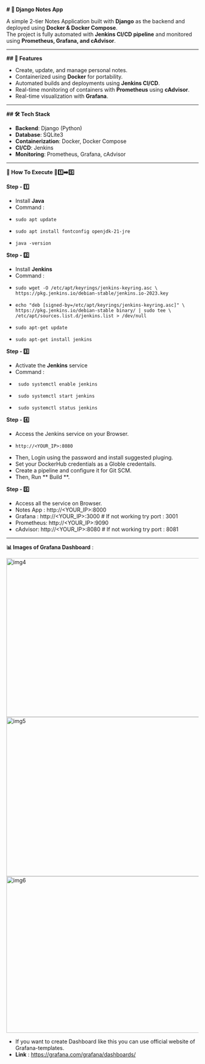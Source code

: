 **# 📝 Django Notes App** 

A simple 2-tier Notes Application built with **Django** as the backend and deployed using **Docker & Docker Compose**.  
The project is fully automated with **Jenkins CI/CD pipeline** and monitored using **Prometheus, Grafana, and cAdvisor**.  

-----

**## 📌 Features**
- Create, update, and manage personal notes.
- Containerized using **Docker** for portability.
- Automated builds and deployments using **Jenkins CI/CD**.
- Real-time monitoring of containers with **Prometheus** using **cAdvisor**.
- Real-time visualization with **Grafana**.

-----

**## 🛠️ Tech Stack**
- **Backend**: Django (Python)  
- **Database**: SQLite3   
- **Containerization**: Docker, Docker Compose  
- **CI/CD**: Jenkins  
- **Monitoring**: Prometheus, Grafana, cAdvisor  

-----

**📝 How To Execute 🚶1️⃣➡️5️⃣**

**Step - 1️⃣**
- Install **Java**
- Command :
-     sudo apt update
-     sudo apt install fontconfig openjdk-21-jre
-     java -version

**Step - 2️⃣**
- Install **Jenkins**
- Command :
-     sudo wget -O /etc/apt/keyrings/jenkins-keyring.asc \
      https://pkg.jenkins.io/debian-stable/jenkins.io-2023.key
-     echo "deb [signed-by=/etc/apt/keyrings/jenkins-keyring.asc]" \
      https://pkg.jenkins.io/debian-stable binary/ | sudo tee \
      /etc/apt/sources.list.d/jenkins.list > /dev/null
-     sudo apt-get update
-     sudo apt-get install jenkins

**Step - 3️⃣**
- Activate the **Jenkins** service
- Command :
-      sudo systemctl enable jenkins 
-      sudo systemctl start jenkins  
-      sudo systemctl status jenkins

**Step - 4️⃣**
- Access the Jenkins service on your Browser.
-     http://<YOUR_IP>:8080
- Then, Login using the password and install suggested pluging.
- Set your DockerHub credentials as a Globle credentails.
- Create a pipeline and configure it for Git SCM.
- Then, Run ** Build **.

**Step - 5️⃣**
- Access all the service on Browser.
- Notes App : http://<YOUR_IP>:8000
- Grafana : http://<YOUR_IP>:3000  # If not working try port : 3001
- Prometheus: http://<YOUR_IP>:9090
- cAdvisor: http://<YOUR_IP>:8080  # If not working try port : 8081

-----

**📊 Images of Grafana Dashboard** :


<img width="960" height="416" alt="img4" src="https://github.com/user-attachments/assets/f1801e4d-2254-4ec3-8712-4be4c81e6209" />

<img width="944" height="417" alt="img5" src="https://github.com/user-attachments/assets/7f1ac2f2-ce1a-4009-adb6-079549b68ea2" />

<img width="944" height="410" alt="img6" src="https://github.com/user-attachments/assets/98121523-475c-44b6-a128-9f0119a99f80" />


- If you want to create Dashboard like this you can use official website of Grafana-templates.
- **Link** : https://grafana.com/grafana/dashboards/
